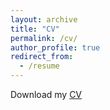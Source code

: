 ```yaml
---
layout: archive
title: "CV"
permalink: /cv/
author_profile: true
redirect_from:
  - /resume
---
```



Download my [CV](https://zixuan1208.github.io/zixuan/Zixuan_He_CV.pdf)  


